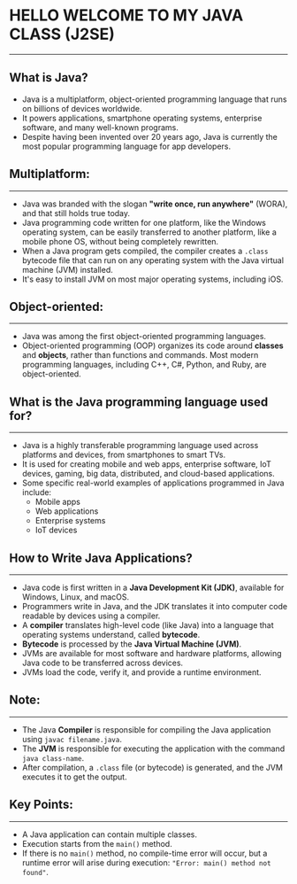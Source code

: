 # HELLO WELCOME TO MY JAVA CLASS (J2SE)
-------------------------------------------------

## What is Java?

- Java is a multiplatform, object-oriented programming language that runs on billions of devices worldwide.
- It powers applications, smartphone operating systems, enterprise software, and many well-known programs.
- Despite having been invented over 20 years ago, Java is currently the most popular programming language for app developers.

## Multiplatform:
---------------------------------
- Java was branded with the slogan **"write once, run anywhere"** (WORA), and that still holds true today.
- Java programming code written for one platform, like the Windows operating system, can be easily transferred to another platform, like a mobile phone OS, without being completely rewritten.
- When a Java program gets compiled, the compiler creates a `.class` bytecode file that can run on any operating system with the Java virtual machine (JVM) installed.
- It's easy to install JVM on most major operating systems, including iOS.

## Object-oriented:
---------------------------------
- Java was among the first object-oriented programming languages.
- Object-oriented programming (OOP) organizes its code around **classes** and **objects**, rather than functions and commands. Most modern programming languages, including C++, C#, Python, and Ruby, are object-oriented.

## What is the Java programming language used for?
---------------------------------------------------------------
- Java is a highly transferable programming language used across platforms and devices, from smartphones to smart TVs.
- It is used for creating mobile and web apps, enterprise software, IoT devices, gaming, big data, distributed, and cloud-based applications.
- Some specific real-world examples of applications programmed in Java include:
  - Mobile apps
  - Web applications
  - Enterprise systems
  - IoT devices

## How to Write Java Applications?
------------------------------------------------
- Java code is first written in a **Java Development Kit (JDK)**, available for Windows, Linux, and macOS.
- Programmers write in Java, and the JDK translates it into computer code readable by devices using a compiler.
- A **compiler** translates high-level code (like Java) into a language that operating systems understand, called **bytecode**.
- **Bytecode** is processed by the **Java Virtual Machine (JVM)**.
- JVMs are available for most software and hardware platforms, allowing Java code to be transferred across devices. 
- JVMs load the code, verify it, and provide a runtime environment.

## Note:
-----------
- The Java **Compiler** is responsible for compiling the Java application using `javac filename.java`.
- The **JVM** is responsible for executing the application with the command `java class-name`.
- After compilation, a `.class` file (or bytecode) is generated, and the JVM executes it to get the output.

## Key Points:
-----------------------
- A Java application can contain multiple classes.
- Execution starts from the `main()` method.
- If there is no `main()` method, no compile-time error will occur, but a runtime error will arise during execution: `"Error: main() method not found"`.
